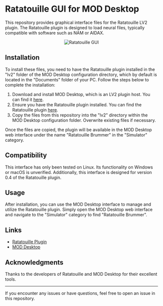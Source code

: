 # Ratatouille GUI for MOD Desktop

This repository provides graphical interface files for the Ratatouille LV2 plugin. The Ratatouille plugin is designed to load neural files, typically compatible with software such as NAM or AIDAX.

<div align="center">
    <img src="https://github.com/Riebeck-one/ratatouille-modgui/assets/721025/e2498a38-2dbb-4208-818e-8031f6cd55b3" alt="Ratatouille GUI">
</div>


## Installation

To install these files, you need to have the Ratatouille plugin installed in the "lv2" folder of the MOD Desktop configuration directory, which by default is located in the "Documents" folder of your PC. Follow the steps below to complete the installation:

1. Download and install MOD Desktop, which is an LV2 plugin host. You can find it [here](https://github.com/moddevices/mod-desktop).
2. Ensure you have the Ratatouille plugin installed. You can find the Ratatouille plugin [here](https://github.com/brummer10/Ratatouille.lv2).
3. Copy the files from this repository into the "lv2" directory within the MOD Desktop configuration folder. Overwrite existing files if necessary.

Once the files are copied, the plugin will be available in the MOD Desktop web interface under the name "Ratatouille Brummer" in the "Simulator" category.

## Compatibility

This interface has only been tested on Linux. Its functionality on Windows or macOS is unverified. Additionally, this interface is designed for version 0.4 of the Ratatouille plugin.

## Usage

After installation, you can use the MOD Desktop interface to manage and utilize the Ratatouille plugin. Simply open the MOD Desktop web interface and navigate to the "Simulator" category to find "Ratatouille Brummer".

## Links

- [Ratatouille Plugin](https://github.com/brummer10/Ratatouille.lv2)
- [MOD Desktop](https://github.com/moddevices/mod-desktop)

## Acknowledgments

Thanks to the developers of Ratatouille and MOD Desktop for their excellent tools.

---

If you encounter any issues or have questions, feel free to open an issue in this repository.
